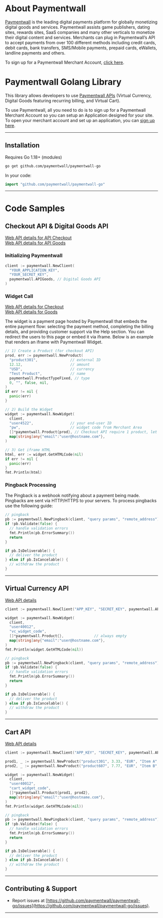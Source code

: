 # About Paymentwall

[Paymentwall](https://paymentwall.com) is the leading digital payments platform for globally monetizing digital goods and services. Paymentwall assists game publishers, dating sites, rewards sites, SaaS companies and many other verticals to monetize their digital content and services. Merchants can plug in Paymentwall’s API to accept payments from over 100 different methods including credit cards, debit cards, bank transfers, SMS/Mobile payments, prepaid cards, eWallets, landline payments and others.

To sign up for a Paymentwall Merchant Account, [click here](https://paymentwall.com/signup/merchant).

# Paymentwall Golang Library
This library allows developers to use [Paymentwall APIs](https://docs.paymentwall.com/) (Virtual Currency, Digital Goods featuring recurring billing, and Virtual Cart).

To use Paymentwall, all you need to do is to sign up for a Paymentwall Merchant Account so you can setup an Application designed for your site.
To open your merchant account and set up an application, you can [sign up here](http://paymentwall.com/signup/merchant).


---

## Installation

Requires Go 1.18+ (modules)

```bash
go get github.com/paymentwall/paymentwall-go
```

In your code:

```go
import "github.com/paymentwall/paymentwall-go"
```

---

# Code Samples

## Checkout API & Digital Goods API

[Web API details for API Checkout](https://docs.paymentwall.com/apis#section-checkout-onetime) </br>
[Web API details for API Goods](https://docs.paymentwall.com/apis#section-widget-dg)

### Initializing Paymentwall

```go
client := paymentwall.NewClient(
  "YOUR_APPLICATION_KEY",
  "YOUR_SECRET_KEY",
  paymentwall.APIGoods, // Digital Goods API
)
```

### Widget Call
[Web API details for Checkout](https://docs.paymentwall.com/apis#section-checkout-onetime) </br>
[Web API details for Goods](https://docs.paymentwall.com/apis#section-widget-dg)

The widget is a payment page hosted by Paymentwall that embeds the entire payment flow: selecting the payment method, completing the billing details, and providing customer support via the Help section. You can redirect the users to this page or embed it via iframe. Below is an example that renders an iframe with Paymentwall Widget.

```go
// 1) Create a Product (for checkout API)
prod, err := paymentwall.NewProduct(
  "product301",               // external ID
  12.12,                      // amount
  "USD",                      // currency
  "Test Product",             // name
  paymentwall.ProductTypeFixed, // type
  0, "", false, nil,
)
if err != nil {
  panic(err)
}

// 2) Build the Widget
widget := paymentwall.NewWidget(
  client,
  "user4522",                 // your end-user ID
  "pw",                       // widget code from Merchant Area
  []*paymentwall.Product{prod}, // Checkout API require 1 product, let empty for digital good API
  map[string]any{"email":"user@hostname.com"},
)

// 3) Get iframe HTML
html, err := widget.GetHTMLCode(nil)
if err != nil {
  panic(err)
}
fmt.Println(html)
```

### Pingback Processing
The Pingback is a webhook notifying about a payment being made. Pingbacks are sent via HTTP/HTTPS to your servers. To process pingbacks use the following guide:

```go
// pingback
pb := paymentwall.NewPingback(client, "query params", "remote_address")
if !pb.Validate(false) {
  // handle validation errors
  fmt.Println(pb.ErrorSummary())
  return
}

if pb.IsDeliverable() {
  // deliver the product
} else if pb.IsCancelable() {
  // withdraw the product
}
```

---

## Virtual Currency API

[Web API details](https://www.paymentwall.com/en/documentation/Virtual-Currency-API/711)

```go
client := paymentwall.NewClient("APP_KEY", "SECRET_KEY", paymentwall.APIVC)

widget := paymentwall.NewWidget(
  client,
  "user40012",
  "vc_widget_code",
  []*paymentwall.Product{},              // always empty
  map[string]any{"email":"user@hostname.com"},
)
fmt.Println(widget.GetHTMLCode(nil))
```

```go
// pingback
pb := paymentwall.NewPingback(client, "query params", "remote_address")
if !pb.Validate(false) {
  // handle validation errors
  fmt.Println(pb.ErrorSummary())
  return
}

if pb.IsDeliverable() {
  // deliver the product
} else if pb.IsCancelable() {
  // withdraw the product
}
```

---

## Cart API

[Web API details](https://www.paymentwall.com/en/documentation/Shopping-Cart-API/1098)

```go
client := paymentwall.NewClient("APP_KEY", "SECRET_KEY", paymentwall.APICart)

prod1, _ := paymentwall.NewProduct("product301", 3.33, "EUR", "Item A", paymentwall.ProductTypeFixed, 0, "", false, nil)
prod2, _ := paymentwall.NewProduct("product607", 7.77, "EUR", "Item B", paymentwall.ProductTypeFixed, 0, "", false, nil)

widget := paymentwall.NewWidget(
  client,
  "user40012",
  "cart_widget_code",
  []*paymentwall.Product{prod1, prod2},
  map[string]any{"email":"user@hostname.com"},
)
fmt.Println(widget.GetHTMLCode(nil))
```

```go
// pingback
pb := paymentwall.NewPingback(client, "query params", "remote_address")
if !pb.Validate(false) {
  // handle validation errors
  fmt.Println(pb.ErrorSummary())
  return
}

if pb.IsDeliverable() {
  // deliver the product
} else if pb.IsCancelable() {
  // withdraw the product
}
```

---

## Contributing & Support

* Report issues at [https://github.com/paymentwall/paymentwall-go/issues](https://github.com/paymentwall/paymentwall-go/issues).

---
